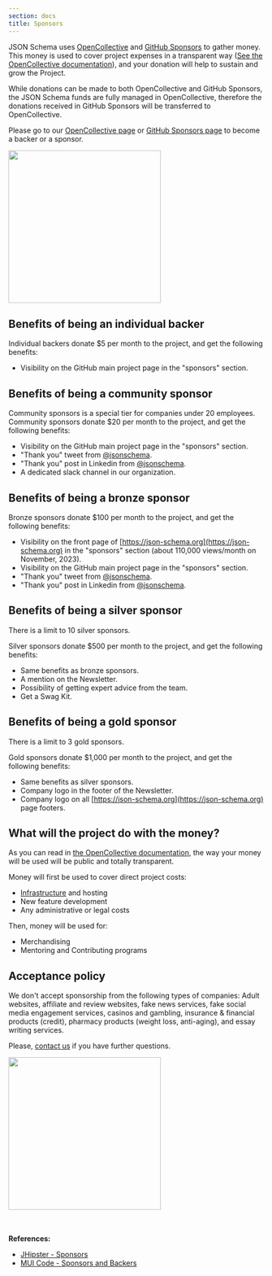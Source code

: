 ```yaml
---
section: docs
title: Sponsors
---
```

JSON Schema uses [OpenCollective](https://opencollective.com/json-schema) and [GitHub Sponsors](https://github.com/sponsors) to gather money. This money is used to cover project expenses in a transparent way ([See the OpenCollective documentation](https://opencollective.com/how-it-works)), and your donation will help to sustain and grow the Project.

While donations can be made to both OpenCollective and GitHub Sponsors, the JSON Schema funds are fully managed in OpenCollective, therefore the donations received in GitHub Sponsors will be transferred to OpenCollective.

Please go to our [OpenCollective page](https://opencollective.com/json-schema) or [GitHub Sponsors page](https://github.com/sponsors/json-schema-org) to become a backer or a sponsor.

<div className='flex flex-wrap justify-center items-center gap-4 w-full'>
 <a href="https://opencollective.com/json-schema/contribute" target="_blank">
  <img src="https://opencollective.com/json-schema/contribute/button@2x.png?color=blue" width=300 />
 </a>
</div>

## Benefits of being an individual backer

Individual backers donate $5 per month to the project, and get the following benefits:

- Visibility on the GitHub main project page in the "sponsors" section.

## Benefits of being a community sponsor

Community sponsors is a special tier for companies under 20 employees. Community sponsors donate $20 per month to the project, and get the following benefits:

- Visibility on the GitHub main project page in the "sponsors" section.
- "Thank you" tweet from [@jsonschema](https://twitter.com/jsonschema).
- "Thank you" post in Linkedin from [@jsonschema](https://www.linkedin.com/company/jsonschema).
- A dedicated slack channel in our organization.

## Benefits of being a bronze sponsor

Bronze sponsors donate $100 per month to the project, and get the following benefits:

- Visibility on the front page of [https://json-schema.org](https://json-schema.org) in the "sponsors" section (about 110,000 views/month on November, 2023).
- Visibility on the GitHub main project page in the "sponsors" section.
- "Thank you" tweet from [@jsonschema](https://twitter.com/jsonschema).
- "Thank you" post in Linkedin from [@jsonschema](https://www.linkedin.com/company/jsonschema).

## Benefits of being a silver sponsor

There is a limit to 10 silver sponsors.

Silver sponsors donate $500 per month to the project, and get the following benefits:

- Same benefits as bronze sponsors.
- A mention on the Newsletter.
- Possibility of getting expert advice from the team.
- Get a Swag Kit.

## Benefits of being a gold sponsor

There is a limit to 3 gold sponsors.

Gold sponsors donate $1,000 per month to the project, and get the following benefits:

- Same benefits as silver sponsors.
- Company logo in the footer of the Newsletter.
- Company logo on all [https://json-schema.org](https://json-schema.org) page footers.

## What will the project do with the money?

As you can read in [the OpenCollective documentation](https://docs.opencollective.com), the way your money will be used will be public and totally transparent.

Money will first be used to cover direct project costs:

- [Infrastructure](https://github.com/json-schema-org/community/blob/main/INFRASTRUCTURE.md) and hosting
- New feature development
- Any administrative or legal costs

Then, money will be used for:

- Merchandising
- Mentoring and Contributing programs

## Acceptance policy

We don't accept sponsorship from the following types of companies: Adult websites, affiliate and review websites, fake news services, fake social media engagement services, casinos and gambling, insurance & financial products (credit), pharmacy products (weight loss, anti-aging), and essay writing services.

Please, [contact us](mailto:info@json-schema.org) if you have further questions.

<div className='flex flex-wrap justify-center items-center gap-4 w-full'>
 <a href="https://opencollective.com/json-schema/contribute" target="_blank">
  <img src="https://opencollective.com/json-schema/contribute/button@2x.png?color=blue" width=300 />
 </a>
</div><br/><br/>


**References:**
- [JHipster - Sponsors](https://www.jhipster.tech/sponsors/)
- [MUI Code - Sponsors and Backers](https://mui.com/material-ui/discover-more/backers/)
